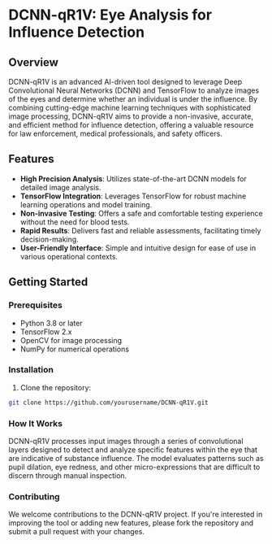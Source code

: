# DCNN-qR1V: Eye Analysis for Influence Detection

## Overview
DCNN-qR1V is an advanced AI-driven tool designed to leverage Deep Convolutional Neural Networks (DCNN) and TensorFlow to analyze images of the eyes and determine whether an individual is under the influence. By combining cutting-edge machine learning techniques with sophisticated image processing, DCNN-qR1V aims to provide a non-invasive, accurate, and efficient method for influence detection, offering a valuable resource for law enforcement, medical professionals, and safety officers.

## Features
- **High Precision Analysis**: Utilizes state-of-the-art DCNN models for detailed image analysis.
- **TensorFlow Integration**: Leverages TensorFlow for robust machine learning operations and model training.
- **Non-invasive Testing**: Offers a safe and comfortable testing experience without the need for blood tests.
- **Rapid Results**: Delivers fast and reliable assessments, facilitating timely decision-making.
- **User-Friendly Interface**: Simple and intuitive design for ease of use in various operational contexts.

## Getting Started

### Prerequisites
- Python 3.8 or later
- TensorFlow 2.x
- OpenCV for image processing
- NumPy for numerical operations

### Installation
1. Clone the repository:
```bash
git clone https://github.com/yourusername/DCNN-qR1V.git
```
### How It Works
DCNN-qR1V processes input images through a series of convolutional layers designed to detect and analyze specific features within the eye that are indicative of substance influence. The model evaluates patterns such as pupil dilation, eye redness, and other micro-expressions that are difficult to discern through manual inspection.

### Contributing
We welcome contributions to the DCNN-qR1V project. If you're interested in improving the tool or adding new features, please fork the repository and submit a pull request with your changes.
